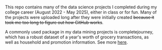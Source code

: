 This repo contains many of the data science projects I completed during my college career (August 2022 - May 2025), either in class or for fun. Many of the projects were uploaded long after they were initially created ~~because it took me too long to figure out how GitHub works~~.

A commonly used package in my data mining projects is completejourney, which has a robust dataset of a year's worth of grocery transactions, as well as household and promotion information. See more [here](https://github.com/bradleyboehmke/completejourney).
